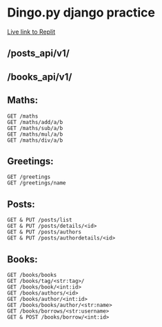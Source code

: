 # Dingo.py django practice

[Live link to Replit](https://8ea9a1e5-9a55-47e6-a1f3-c9632a002dc8-00-1udg219vet2qx.spock.replit.dev/)

## /posts_api/v1/
## /books_api/v1/

## Maths:

```shell
GET /maths
GET /maths/add/a/b
GET /maths/sub/a/b
GET /maths/mul/a/b
GET /maths/div/a/b
```

## Greetings:
```shell
GET /greetings
GET /greetings/name

```

## Posts:
```shell
GET & PUT /posts/list
GET & PUT /posts/details/<id>
GET & PUT /posts/authors
GET & PUT /posts/authordetails/<id>

```

## Books:
```shell
GET /books/books
GET /books/tag/<str:tag>/
GET /books/book/<int:id>
GET /books/authors/<id>
GET /books/author/<int:id>
GET /books/books/author/<str:name>
GET /books/borrows/<str:username>
GET & POST /books/borrow/<int:id>

```